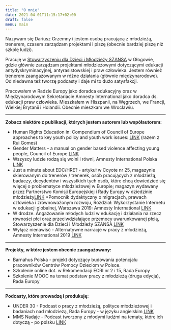 ```yaml
---
title: "O mnie"
date: 2021-04-01T11:15:17+02:00
draft: false
menu: main
---
```

Nazywam się Dariusz Grzemny i jestem osobą pracującą z młodzieżą, trenerem, czasem zarządzam projektami i piszę (obecnie bardziej piszę niż szkolę ludzi). 

Pracuję w [Stowarzyszeniu dla Dzieci i Młodzieży SZANSA](https://szansa.glogow.pl) w Głogowie, gdzie głównie zarządzam projektami młodzieżowymi dotyczącymi edukacji antydyskryminacyjnej, antyrasistowskiej i praw człowieka. Jestem również trenerem zaangażowanym w różne działania (głównie międzynarodowe). Od niedawna też tworzę podcasty i daje mi to dużo satysfakcji.

Pracowałem w Radzie Europy jako doradca edukacyjny oraz w Międzynarodowym Sekretariacie Amnesty International jako doradca ds. edukacji praw człowieka. Mieszkałem w Hiszpanii, na Węgrzech, we Francji, Wielkiej Brytanii i Holandii. Obecnie mieszkam we Wrocławiu. 

- - - -
**Zobacz niektóre z publikacji, których jestem autorem lub współautorem:**


* Human Rights Education in: Compendium of Council of Europe approaches to key youth policy and youth work issues: [LINK](https://rm.coe.int/16807023b0) (razem z Rui Gomes)
* Gender Matters - a manual on gender based violence affecting young people, Council of Europe [LINK](https://www.coe.int/en/web/gender-matters)
* Wszyscy ludzie rodzą się wolni i równi, Amnesty International Polska [LINK](https://amnesty.org.pl/wp-content/uploads/2016/07/) 
* Just a minute about EDC/HRE? - artykuł w Coyote nr 25, magazynie skierowanym do trenerów / trenerek, osób pracujących z młodzieżą, badaczy, decydentów i wszystkich tych osób, które chcą dowiedzieć się więcej o problematyce młodzieżowej w Europie; magazyn wydawany przez Partnerstwo Komisji Europejskiej i Rady Europy w dziedzinie młodzieży[LINK](https://pjp-eu.coe.int/en/web/coyote-magazine/about-edc/hre)
*Pomocnik dydaktyczny o migracjach, prawach człowieka i zrównoważonym rozwoju, Rozdział: Wykorzystanie Internetu w edukacji globalnej, Warszawa 2019: Amnesty International [LINK](https://amnesty.org.pl/wp-content/uploads/2019/03/POMOCNIK-DYDAKTYCZNY-o-migracjach-prawach-czlowieka-i-zrownowazonym-rozwoju.pdf)
* W drodze. Angażowanie młodych ludzi w edukację i działania na rzecz równości płci oraz przeciwdziałające przemocy uwarunkowanej płcią, Stowarzyszenie dla Dzieci i Młodzieży SZANSA [LINK](https://szansa.glogow.pl/publikacja-w-drodze/)
* Wyłącz nienawiść - Alternatywne narracje w pracy z młodzieżą, Amnesty International 2019 [LINK](https://amnesty.org.pl/wp-content/uploads/2019/12/Alternatywne-narracje-Final.pdf)

- - - -
**Projekty, w które jestem obecnie zaangażowany:**

* Barnahus Polska - projekt dotyczący budowania potencjału pracowników Centrów Pomocy Dzieciom w Polsce.
* Szkolenie online dot. w Rekomendacji ECRI nr 2 i 15, Rada Europy
* Szkolenie MOOC na temat podstaw pracy z młodzieżą (druga edycja), Rada Europy

- - - -
**Podcasty, które prowadzę i produkuję:**

* UNDER 30 - Podcast o pracy z młodzieżą, polityce młodzieżowej i badaniach nad młodzieżą, Rada Europy - w języku angielskim [LINK](https://eu-coe-youth-partnership.transistor.fm/)
* MMS Nadaje - Podcast tworzony z młodymi ludźmi na tematy, które ich dotyczą - po polsku [LINK](https://szansa.glogow.pl/podcast-mms-nadaje/)



